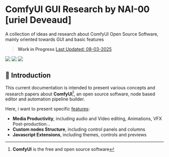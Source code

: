 # ComfyUI GUI Research by NAI-00 [uriel Deveaud]
A collection of ideas and research about ComfyUI Open Source Software, mainly oriented towards GUI and basic features

> **Work in Progress** [Last Updated: 08-03-2025]()

<img src="https://img.shields.io/badge/Comfy-UI-red" /> <img src="https://img.shields.io/badge/User-Interface-purple" /> <img src="https://img.shields.io/badge/Gsoc-2025-blue" /> 

## :radio_button: Introduction

This current documentation is intended to present various concepts and research papers about **ComfyUI**[^1], an open source software, node based editor and automation pipeline builder.

Here, i want to present specific [features](#):
- **Media Productivity**, including audio and Video editing, Animations, VFX Post-production...
- **Custom nodes Structure**, including control panels and columns
- **Javascript Extensions**, including themes, controls and previews

[^1]: **ComfyUI** is the free and open source software
